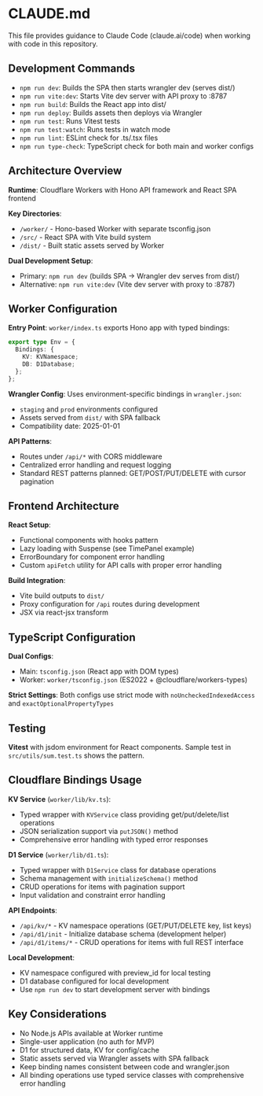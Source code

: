 # CLAUDE.md

This file provides guidance to Claude Code (claude.ai/code) when working with code in this repository.

## Development Commands

- `npm run dev`: Builds the SPA then starts wrangler dev (serves dist/)
- `npm run vite:dev`: Starts Vite dev server with API proxy to :8787
- `npm run build`: Builds the React app into dist/
- `npm run deploy`: Builds assets then deploys via Wrangler
- `npm run test`: Runs Vitest tests
- `npm run test:watch`: Runs tests in watch mode
- `npm run lint`: ESLint check for .ts/.tsx files
- `npm run type-check`: TypeScript check for both main and worker configs

## Architecture Overview

**Runtime**: Cloudflare Workers with Hono API framework and React SPA frontend

**Key Directories**:
- `/worker/` - Hono-based Worker with separate tsconfig.json
- `/src/` - React SPA with Vite build system
- `/dist/` - Built static assets served by Worker

**Dual Development Setup**:
- Primary: `npm run dev` (builds SPA → Wrangler dev serves from dist/)
- Alternative: `npm run vite:dev` (Vite dev server with proxy to :8787)

## Worker Configuration

**Entry Point**: `worker/index.ts` exports Hono app with typed bindings:
```typescript
export type Env = {
  Bindings: {
    KV: KVNamespace;
    DB: D1Database;
  };
};
```

**Wrangler Config**: Uses environment-specific bindings in `wrangler.json`:
- `staging` and `prod` environments configured
- Assets served from `dist/` with SPA fallback
- Compatibility date: 2025-01-01

**API Patterns**:
- Routes under `/api/*` with CORS middleware
- Centralized error handling and request logging
- Standard REST patterns planned: GET/POST/PUT/DELETE with cursor pagination

## Frontend Architecture

**React Setup**:
- Functional components with hooks pattern
- Lazy loading with Suspense (see TimePanel example)
- ErrorBoundary for component error handling
- Custom `apiFetch` utility for API calls with proper error handling

**Build Integration**:
- Vite build outputs to `dist/`
- Proxy configuration for `/api` routes during development
- JSX via react-jsx transform

## TypeScript Configuration

**Dual Configs**:
- Main: `tsconfig.json` (React app with DOM types)
- Worker: `worker/tsconfig.json` (ES2022 + @cloudflare/workers-types)

**Strict Settings**: Both configs use strict mode with `noUncheckedIndexedAccess` and `exactOptionalPropertyTypes`

## Testing

**Vitest** with jsdom environment for React components. Sample test in `src/utils/sum.test.ts` shows the pattern.

## Cloudflare Bindings Usage

**KV Service** (`worker/lib/kv.ts`):
- Typed wrapper with `KVService` class providing get/put/delete/list operations
- JSON serialization support via `putJSON()` method
- Comprehensive error handling with typed error responses

**D1 Service** (`worker/lib/d1.ts`):
- Typed wrapper with `D1Service` class for database operations
- Schema management with `initializeSchema()` method
- CRUD operations for items with pagination support
- Input validation and constraint error handling

**API Endpoints**:
- `/api/kv/*` - KV namespace operations (GET/PUT/DELETE key, list keys)
- `/api/d1/init` - Initialize database schema (development helper)
- `/api/d1/items/*` - CRUD operations for items with full REST interface

**Local Development**:
- KV namespace configured with preview_id for local testing
- D1 database configured for local development
- Use `npm run dev` to start development server with bindings

## Key Considerations

- No Node.js APIs available at Worker runtime
- Single-user application (no auth for MVP)
- D1 for structured data, KV for config/cache
- Static assets served via Wrangler assets with SPA fallback
- Keep binding names consistent between code and wrangler.json
- All binding operations use typed service classes with comprehensive error handling
